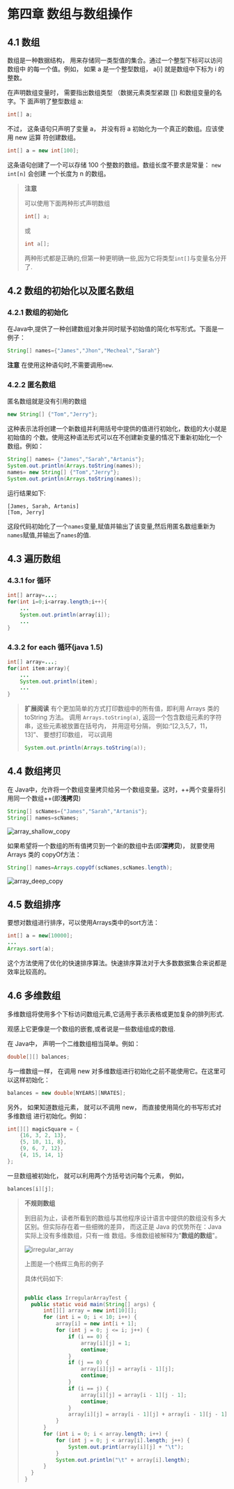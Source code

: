 # 第四章 数组与数组操作

## 4.1 数组

数组是一种数据结构， 用来存储同一类型值的集合。通过一个整型下标可以访问数组中 的每一个值。例如， 如果 a 是一个整型数组， a[i] 就是数组中下标为 i 的整数。 

在声明数组变量时， 需要指出数组类型 （数据元素类型紧跟 []) 和数组变量的名字。下 面声明了整型数组 a: 
```java
int[] a;
```
不过， 这条语句只声明了变量 a， 并没有将 a 初始化为一个真正的数组。应该使用 new 运算 符创建数组。 
```java
int[] a = new int[100];
```
这条语句创建了一个可以存储 100 个整数的数组。数组长度不要求是常量： `new int[n]` 会创建 一个长度为 n 的数组。 

> **注意**
>
> 可以使用下面两种形式声明数组
> ```java
> int[] a;
> ```
> 或
> ```java
> int a[];
> ```
> 两种形式都是正确的,但第一种更明确一些,因为它将类型`int[]`与变量名分开了.

## 4.2 数组的初始化以及匿名数组

### 4.2.1 数组的初始化
在Java中,提供了一种创建数组对象并同时赋予初始值的简化书写形式。下面是一 例子： 
```java
String[] names={"James","Jhon","Mecheal","Sarah"}
```
**注意** 在使用这种语句时,不需要调用`new`.

### 4.2.2 匿名数组

匿名数组就是没有引用的数组
```java
new String[] {"Tom","Jerry"};
```
这种表示法将创建一个新数组并利用括号中提供的值进行初始化，数组的大小就是初始值的 个数。使用这种语法形式可以在不创建新变量的情况下重新初始化一个数组。例如： 

```java
String[] names= {"James","Sarah","Artanis"};
System.out.println(Arrays.toString(names));
names= new String[] {"Tom","Jerry"};
System.out.println(Arrays.toString(names));
```
运行结果如下:
```
[James, Sarah, Artanis]
[Tom, Jerry]
```
这段代码初始化了一个`names`变量,赋值并输出了该变量,然后用匿名数组重新为`names`赋值,并输出了`names`的值.

## 4.3 遍历数组

### 4.3.1 for 循环
```java
int[] array=...;
for(int i=0;i<array.length;i++){
    ...
    System.out.println(array[i]);
    ...
}
```

### 4.3.2 for each 循环(java 1.5)

```java
int[] array=...;
for(int item:array){
    ...
    System.out.println(item);
    ...
}
```
> **扩展阅读**
> 有个更加简单的方式打印数组中的所有值，即利用 Arrays 类的 toString 方法。
> 调用 `Arrays.toString(a)`, 返回一个包含数组元素的字符串，这些元素被放置在括号内， 并用逗号分隔， 
> 例如:“[2,3,5,7，11，13]”、 要想打印数组， 可以调用
>
> ```java
> System.out.println(Arrays.toString(a));
> ```

## 4.4 数组拷贝
在 Java中，允许将一个数组变量拷贝给另一个数组变量。这时，++两个变量将引用同一个数组++(即**浅拷贝**)
```java
String[] scNames={"James","Sarah","Artanis"};
String[] names=scNames;
```

![array_shallow_copy](./imgs/04/array_shallow_copy.png)

如果希望将一个数组的所有值拷贝到一个新的数组中去(即**深拷贝**)， 就要使用 Arrays 类的 copyOf方法：
```java
String[] names=Arrays.copyOf(scNames,scNames.length);
```
![array_deep_copy](./imgs/04/array_deep_copy.png)

## 4.5 数组排序

 要想对数组进行排序，可以使用Arrays类中的sort方法：
 ```java
 int[] a = new[10000];
 ...
 Arrays.sort(a);
 ```
这个方法使用了优化的快速排序算法。快速排序算法对于大多数数据集合来说都是效率比较高的。

## 4.6 多维数组

多维数组将使用多个下标访问数组元素,它适用于表示表格或更加复杂的排列形式.

观感上它更像是一个数组的嵌套,或者说是一些数组组成的数组.

在 Java中， 声明一个二维数组相当简单。例如： 
```java
double[][] balances;
```

与一维数组一样， 在调用 new 对多维数组进行初始化之前不能使用它。在这里可以这样初始化： 
```java
balances = new double[NYEARS][NRATES];
```
另外， 如果知道数组元素， 就可以不调用 new， 而直接使用简化的书写形式对多维数组 进行初始化。例如： 
```java
int[][] magicSquare = { 
    {16, 3, 2, 13},
    {5, 10, 11, 8}, 
    {9, 6, 7, 12}, 
    {4, 15, 14, 1} 
};
```
一旦数组被初始化， 就可以利用两个方括号访问每个元素， 例如，
```java
balances[i][j];
```
> **不规则数组**
> 
> 到目前为止，读者所看到的数组与其他程序设计语言中提供的数组没有多大区别。但实际存在着一些细微的差异， 而这正是 Java 的优势所在：Java 实际上没有多维数组，只有一维 数组。多维数组被解释为"**数组的数组**"。
> 
> ![irregular_array](./imgs/04/irregular_array.png)
> 
> 上图是一个杨辉三角形的例子
>
> 具体代码如下:
> ```java
>
>public class IrregularArrayTest {
>	public static void main(String[] args) {
>		int[][] array = new int[10][];
>		for (int i = 0; i < 10; i++) {
>			array[i] = new int[i + 1];
>			for (int j = 0; j <= i; j++) {
>				if (i == 0) {
>					array[i][j] = 1;
>					continue;
>				}
>				if (j == 0) {
>					array[i][j] = array[i - 1][j];
>					continue;
>				}
>				if (i == j) {
>					array[i][j] = array[i - 1][j - 1];
>					continue;
>				}
>				array[i][j] = array[i - 1][j] + array[i - 1][j - 1];
>			}
>		}
>		for (int i = 0; i < array.length; i++) {
>			for (int j = 0; j < array[i].length; j++) {
>				System.out.print(array[i][j] + "\t");
>			}
>			System.out.println("\t" + array[i].length);
>		}
>	}
>}
>
>```
>
